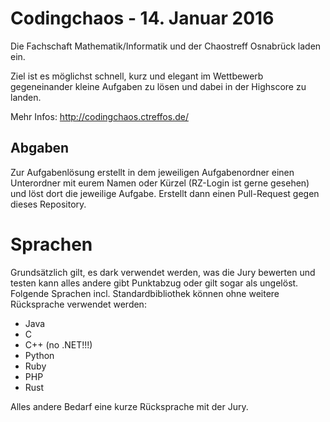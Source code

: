 # Codingchaos - 14. Januar 2016

Die Fachschaft Mathematik/Informatik und der Chaostreff Osnabrück laden ein.

Ziel ist es möglichst schnell, kurz und elegant im Wettbewerb gegeneinander
kleine Aufgaben zu lösen und dabei in der Highscore zu landen.

Mehr Infos: http://codingchaos.ctreffos.de/


## Abgaben

Zur Aufgabenlösung erstellt in dem jeweiligen Aufgabenordner einen Unterordner
mit eurem Namen oder Kürzel (RZ-Login ist gerne gesehen) und löst dort die
jeweilige Aufgabe. Erstellt dann einen Pull-Request gegen dieses Repository.


# Sprachen

Grundsätzlich gilt, es dark verwendet werden, was die Jury bewerten und testen
kann alles andere gibt Punktabzug oder gilt sogar als ungelöst. Folgende
Sprachen incl. Standardbibliothek können ohne weitere Rücksprache verwendet
werden:

 - Java
 - C
 - C++ (no .NET!!!)
 - Python
 - Ruby
 - PHP
 - Rust

Alles andere Bedarf eine kurze Rücksprache mit der Jury.
